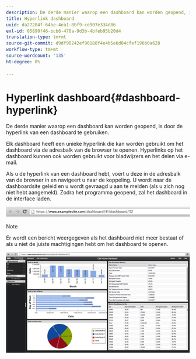 ```yaml
---
description: De derde manier waarop een dashboard kan worden geopend, is door de hyperlink van een dashboard te gebruiken.
title: Hyperlink dashboard
uuid: da27204f-64be-4ea1-8bf9-ce907e334d86
exl-id: 05890f46-bcb6-476a-9d3b-4bfeb95b20d4
translation-type: tm+mt
source-git-commit: d9df90242ef96188f4e4b5e6d04cfef196b0a628
workflow-type: tm+mt
source-wordcount: '135'
ht-degree: 0%

---
```


# Hyperlink dashboard{#dashboard-hyperlink}

De derde manier waarop een dashboard kan worden geopend, is door de hyperlink van een dashboard te gebruiken.

Elk dashboard heeft een unieke hyperlink die kan worden gebruikt om het dashboard via de adresbalk van de browser te openen. Hyperlinks op het dashboard kunnen ook worden gebruikt voor bladwijzers en het delen via e-mail.

Als u de hyperlink van een dashboard hebt, voert u deze in de adresbalk van de browser in en navigeert u naar de koppeling. U wordt naar de dashboardsite geleid en u wordt gevraagd u aan te melden (als u zich nog niet hebt aangemeld). Zodra het programma geopend, zal het dashboard in de interface laden.

![](assets/db_hyperlink.png)

>[!NOTE]
>
>Er wordt een bericht weergegeven als het dashboard niet meer bestaat of als u niet de juiste machtigingen hebt om het dashboard te openen.

![](assets/db_hyperlink2.png)
